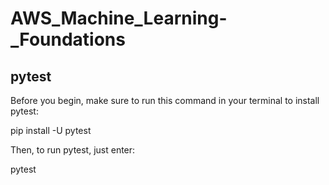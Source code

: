 # AWS_Machine_Learning-_Foundations
## pytest
Before you begin, make sure to run this command in your terminal to install pytest:

pip install -U pytest

Then, to run pytest, just enter:

pytest
